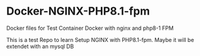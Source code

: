 # Docker-NGINX-PHP8.1-fpm
Docker files for Test Container Docker with nginx and php8-1 FPM 

This is a test Repo to learn Setup NGINX with PHP8.1-fpm. Maybe it will be extendet with an mysql DB
